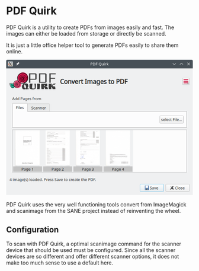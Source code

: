 # PDF Quirk

PDF Quirk is a utility to create PDFs from images easily and fast. The images can either be loaded from storage or directly be scanned.

It is just a little office helper tool to generate PDFs easily to share them online.

![Screenshot](https://github.com/dragotin/pdfquirk/raw/master/resources/screenshot1.png)

PDF Quirk uses the very well functioning tools convert from ImageMagick and scanimage from the SANE project instead of reinventing the wheel.

## Configuration

To scan with PDF Quirk, a optimal scanimage command for the scanner device that should be used must be configured. Since all the scanner devices are so different and offer different scanner options, it does not make too much sense to use a default here.

